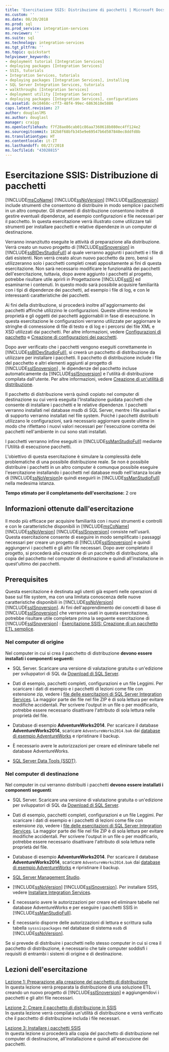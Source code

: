 ```yaml
---
title: 'Esercitazione SSIS: Distribuzione di pacchetti | Microsoft Docs'
ms.custom: ''
ms.date: 08/20/2018
ms.prod: sql
ms.prod_service: integration-services
ms.reviewer: ''
ms.suite: sql
ms.technology: integration-services
ms.tgt_pltfrm: ''
ms.topic: quickstart
helpviewer_keywords:
- deployment tutorial [Integration Services]
- deploying packages [Integration Services]
- SSIS, tutorials
- Integration Services, tutorials
- deploying packages [Integration Services], installing
- SQL Server Integration Services, tutorials
- walkthroughs [Integration Services]
- deployment utility [Integration Services]
- deploying packages [Integration Services], configurations
ms.assetid: de18468c-cff3-48f4-99ec-6863610e5886
caps.latest.revision: 27
author: douglaslMS
ms.author: douglasl
manager: craigg
ms.openlocfilehash: f7f28ae86cab01c86aa7360618b080ec4ff124e2
ms.sourcegitcommit: 182b8f68bfb345e9e69547b6d507840ec8ddfd8b
ms.translationtype: HT
ms.contentlocale: it-IT
ms.lasthandoff: 08/27/2018
ms.locfileid: "43028815"
---
```

# <a name="deploy-packages-with-ssis"></a>Esercitazione SSIS: Distribuzione di pacchetti
[!INCLUDE[msCoName](../includes/msconame-md.md)] [!INCLUDE[ssNoVersion](../includes/ssnoversion-md.md)] [!INCLUDE[ssISnoversion](../includes/ssisnoversion-md.md)] include strumenti che consentono di distribuire in modo semplice i pacchetti in un altro computer. Gli strumenti di distribuzione consentono inoltre di gestire eventuali dipendenze, ad esempio configurazioni e file necessari per il pacchetto. In questa esercitazione verrà illustrato come utilizzare tali strumenti per installare pacchetti e relative dipendenze in un computer di destinazione.    
    
Verranno innanzitutto eseguite le attività di preparazione alla distribuzione. Verrà creato un nuovo progetto di [!INCLUDE[ssISnoversion](../includes/ssisnoversion-md.md)] in [!INCLUDE[ssBIDevStudioFull](../includes/ssbidevstudiofull-md.md)] al quale verranno aggiunti i pacchetti e i file di dati esistenti. Non verrà creato alcun nuovo pacchetto da zero, bensì si utilizzeranno solo i pacchetti completi creati appositamente ai fini di questa esercitazione. Non sarà necessario modificare le funzionalità dei pacchetti dell'esercitazione, tuttavia, dopo avere aggiunto i pacchetti al progetto, potrebbe risultare utile aprirli in Progettazione [!INCLUDE[ssIS](../includes/ssis-md.md)] ed esaminarne i contenuti. In questo modo sarà possibile acquisire familiarità con i tipi di dipendenze dei pacchetti, ad esempio i file di log, e con le interessanti caratteristiche dei pacchetti.    
    
Ai fini della distribuzione, si procederà inoltre all'aggiornamento dei pacchetti affinché utilizzino le configurazioni. Queste ultime rendono le proprietà e gli oggetti dei pacchetti aggiornabili in fase di esecuzione. In questa esercitazione le configurazioni verranno utilizzate per aggiornare le stringhe di connessione di file di testo e di log e i percorsi dei file XML e XSD utilizzati dai pacchetti. Per altre informazioni, vedere [Configurazioni di pacchetto](../integration-services/packages/package-configurations.md) e [Creazione di configurazioni dei pacchetti](../integration-services/packages/create-package-configurations.md).    
    
Dopo aver verificato che i pacchetti vengono eseguiti correttamente in [!INCLUDE[ssBIDevStudioFull](../includes/ssbidevstudiofull-md.md)], si creerà un pacchetto di distribuzione da utilizzare per installare i pacchetti. Il pacchetto di distribuzione include i file del pacchetto e altri elementi aggiunti al progetto di [!INCLUDE[ssISnoversion](../includes/ssisnoversion-md.md)] , le dipendenze del pacchetto incluse automaticamente da [!INCLUDE[ssISnoversion](../includes/ssisnoversion-md.md)] e l'utilità di distribuzione compilata dall'utente. Per altre informazioni, vedere [Creazione di un'utilità di distribuzione](../integration-services/packages/create-a-deployment-utility.md).    
    
Il pacchetto di distribuzione verrà quindi copiato nel computer di destinazione su cui verrà eseguita l'Installazione guidata pacchetti che consente di installare i pacchetti e le relative dipendenze. I pacchetti verranno installati nel database msdb di SQL Server, mentre i file ausiliari e di supporto verranno installati nel file system. Poiché i pacchetti distribuiti utilizzano le configurazioni, sarà necessario aggiornare queste ultime in modo che riflettano i nuovi valori necessari per l'esecuzione corretta dei pacchetti nell'ambiente in cui sono stati installati.    
    
I pacchetti verranno infine eseguiti in [!INCLUDE[ssManStudioFull](../includes/ssmanstudiofull-md.md)] mediante l'Utilità di esecuzione pacchetti.    
    
L'obiettivo di questa esercitazione è simulare la complessità delle problematiche di una possibile distribuzione reale. Se non è possibile distribuire i pacchetti in un altro computer è comunque possibile eseguire l'esercitazione installando i pacchetti nel database msdb nell'istanza locale di [!INCLUDE[ssNoVersion](../includes/ssnoversion-md.md)]e quindi eseguirli in [!INCLUDE[ssManStudioFull](../includes/ssmanstudiofull-md.md)] nella medesima istanza.    

**Tempo stimato per il completamento dell'esercitazione:** 2 ore

## <a name="what-you-learn"></a>Informazioni ottenute dall'esercitazione    
Il modo più efficace per acquisire familiarità con i nuovi strumenti e controlli e con le caratteristiche disponibili in [!INCLUDE[msCoName](../includes/msconame-md.md)] [!INCLUDE[ssNoVersion](../includes/ssnoversion-md.md)] [!INCLUDE[ssISnoversion](../includes/ssisnoversion-md.md)] consiste nell'usarli. Questa esercitazione consente di eseguire in modo semplificato i passaggi necessari per creare un progetto di [!INCLUDE[ssISnoversion](../includes/ssisnoversion-md.md)] e quindi aggiungervi i pacchetti e gli altri file necessari. Dopo aver completato il progetto, si procederà alla creazione di un pacchetto di distribuzione, alla copia del pacchetto nel computer di destinazione e quindi all'installazione in quest'ultimo dei pacchetti.    
    
## <a name="prerequisites"></a>Prerequisites    
Questa esercitazione è destinata agli utenti già esperti nelle operazioni di base sul file system, ma con una limitata conoscenza delle nuove caratteristiche disponibili in [!INCLUDE[ssNoVersion](../includes/ssnoversion-md.md)] [!INCLUDE[ssISnoversion](../includes/ssisnoversion-md.md)]. Ai fini dell'apprendimento dei concetti di base di [!INCLUDE[ssISnoversion](../includes/ssisnoversion-md.md)] che verranno usati in questa esercitazione, potrebbe risultare utile completare prima la seguente esercitazione di [!INCLUDE[ssISnoversion](../includes/ssisnoversion-md.md)] : [Esercitazione SSIS: Creazione di un pacchetto ETL semplice](../integration-services/ssis-how-to-create-an-etl-package.md).    
    
### <a name="on-the-source-computer"></a>Nel computer di origine

Nel computer in cui si crea il pacchetto di distribuzione **devono essere installati i componenti seguenti:**

- SQL Server. Scaricare una versione di valutazione gratuita o un'edizione per sviluppatori di SQL da [Download di SQL Server](https://www.microsoft.com/sql-server/sql-server-downloads).

- Dati di esempio, pacchetti completi, configurazioni e un file Leggimi. Per scaricare i dati di esempio e i pacchetti di lezioni come file con estensione zip, vedere i [file delle esercitazioni di SQL Server Integration Services](https://www.microsoft.com/download/details.aspx?id=56827). La maggior parte dei file nel file ZIP è di sola lettura per evitare modifiche accidentali. Per scrivere l'output in un file o per modificarlo, potrebbe essere necessario disattivare l'attributo di sola lettura nelle proprietà del file.

-   Database di esempio **AdventureWorks2014**. Per scaricare il database **AdventureWorks2014**, scaricare `AdventureWorks2014.bak` dai [database di esempio AdventureWorks](https://github.com/Microsoft/sql-server-samples/releases/tag/adventureworks) e ripristinare il backup.  

-   È necessario avere le autorizzazioni per creare ed eliminare tabelle nel database AdventureWorks.
    
-   [SQL Server Data Tools (SSDT)](../ssdt/download-sql-server-data-tools-ssdt.md).    
    
### <a name="on-the-destination-computer"></a>Nel computer di destinazione

Nel computer in cui verranno distribuiti i pacchetti **devono essere installati i componenti seguenti**:    
    
- SQL Server. Scaricare una versione di valutazione gratuita o un'edizione per sviluppatori di SQL da [Download di SQL Server](https://www.microsoft.com/sql-server/sql-server-downloads).

- Dati di esempio, pacchetti completi, configurazioni e un file Leggimi. Per scaricare i dati di esempio e i pacchetti di lezioni come file con estensione zip, vedere i [file delle esercitazioni di SQL Server Integration Services](https://www.microsoft.com/download/details.aspx?id=56827). La maggior parte dei file nel file ZIP è di sola lettura per evitare modifiche accidentali. Per scrivere l'output in un file o per modificarlo, potrebbe essere necessario disattivare l'attributo di sola lettura nelle proprietà del file.

-   Database di esempio **AdventureWorks2014**. Per scaricare il database **AdventureWorks2014**, scaricare `AdventureWorks2014.bak` dai [database di esempio AdventureWorks](https://github.com/Microsoft/sql-server-samples/releases/tag/adventureworks) e ripristinare il backup.  
    
- [SQL Server Management Studio](../ssms/download-sql-server-management-studio-ssms.md).    
    
-   [!INCLUDE[ssNoVersion](../includes/ssnoversion-md.md)] [!INCLUDE[ssISnoversion](../includes/ssisnoversion-md.md)]. Per installare SSIS, vedere [Installare Integration Services](install-windows/install-integration-services.md).
    
-   È necessario avere le autorizzazioni per creare ed eliminare tabelle nel database AdventureWorks e per eseguire i pacchetti SSIS in [!INCLUDE[ssManStudioFull](../includes/ssmanstudiofull-md.md)].    
    
-   È necessario disporre delle autorizzazioni di lettura e scrittura sulla tabella `sysssispackages` nel database di sistema `msdb` di [!INCLUDE[ssNoVersion](../includes/ssnoversion-md.md)].    
    
Se si prevede di distribuire i pacchetti nello stesso computer in cui si crea il pacchetto di distribuzione, è necessario che tale computer soddisfi i requisiti di entrambi i sistemi di origine e di destinazione.    
        
## <a name="lessons-in-this-tutorial"></a>Lezioni dell'esercitazione    
[Lezione 1: Preparazione alla creazione del pacchetto di distribuzione](../integration-services/lesson-1-preparing-to-create-the-deployment-bundle.md)    
In questa lezione verrà preparata la distribuzione di una soluzione ETL creando un nuovo progetto di [!INCLUDE[ssISnoversion](../includes/ssisnoversion-md.md)] e aggiungendovi i pacchetti e gli altri file necessari.    
    
[Lezione 2: Creare il pacchetto di distribuzione in SSIS](../integration-services/lesson-2-create-the-deployment-bundle-in-ssis.md)    
In questa lezione verrà compilata un'utilità di distribuzione e verrà verificato che il pacchetto di distribuzione includa i file necessari.    
    
[Lezione 3: Installare i pacchetti SSIS](../integration-services/lesson-3-install-ssis-packages.md)    
In questa lezione si procederà alla copia del pacchetto di distribuzione nel computer di destinazione, all'installazione e quindi all'esecuzione dei pacchetti.    
    

